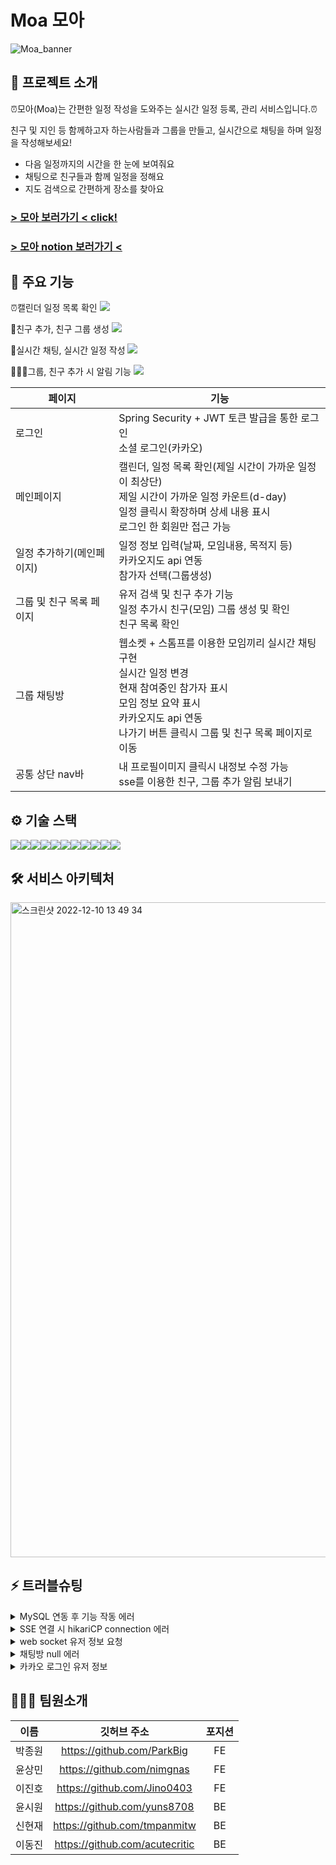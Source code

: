 # Moa 모아
![Moa_banner](https://user-images.githubusercontent.com/113873122/206840888-a08eaf56-0921-47a0-8e1c-21db8a242065.jpg)

## 🌟 프로젝트 소개

⏰모아(Moa)는 간편한 일정 작성을 도와주는 실시간 일정 등록, 관리 서비스입니다.⏰

친구 및 지인 등 함께하고자 하는사람들과 그룹을 만들고, 실시간으로 채팅을 하며 일정을 작성해보세요!
- 다음 일정까지의 시간을 한 눈에 보여줘요
- 채팅으로 친구들과 함께 일정을 정해요
- 지도 검색으로 간편하게 장소를 찾아요

### [> 모아 보러가기 < click!](https://moa99.site/)

### [> 모아 notion 보러가기 <](https://www.notion.so/99-2-4ce564cddbb54c01b47c5d73e7c1a2e6)

## 🚀 주요 기능

⏰캘린더 일정 목록 확인
![](../KakaoTalk_20231230_203430647.gif)

🙋친구 추가, 친구 그룹 생성
![](../KakaoTalk_20231230_203430647_01.gif)

💬실시간 채팅, 실시간 일정 작성
![](../KakaoTalk_20231230_203430647_03.gif)

🧑‍🤝‍🧑그룹, 친구 추가 시 알림 기능
![](../KakaoTalk_20231230_203430647_02.gif)

| 페이지 | 기능                                                                                                                           |
|-----|------------------------------------------------------------------------------------------------------------------------------|
| 로그인 | Spring Security + JWT 토큰 발급을 통한 로그인<br>소셜 로그인(카카오)                                                                           |
|메인페이지| 캘린더, 일정 목록 확인(제일 시간이 가까운 일정이 최상단)<br>제일 시간이 가까운 일정 카운트(d-day)<br>일정 클릭시 확장하며 상세 내용 표시<br>로그인 한 회원만 접근 가능                     |
|일정 추가하기(메인페이지)| 일정 정보 입력(날짜, 모임내용, 목적지 등)<br>카카오지도 api 연동<br>참가자 선택(그룹생성)                                                                    |
|그룹 및 친구 목록 페이지| 유저 검색 및 친구 추가 기능<br>일정 추가시 친구(모임) 그룹 생성 및 확인<br>친구 목록 확인                                                                     |
|그룹 채팅방| 웹소켓 + 스톰프를 이용한 모임끼리 실시간 채팅 구현<br>실시간 일정 변경<br>현재 참여중인 참가자 표시<br>모임 정보 요약 표시<br>카카오지도 api 연동<br>나가기 버튼 클릭시 그룹 및 친구 목록 페이지로 이동 |
|공통 상단 nav바| 	내 프로필이미지 클릭시 내정보 수정 가능<br>sse를 이용한 친구, 그룹 추가 알림 보내기                                                                         |
## ⚙️ 기술 스택
<img src="https://img.shields.io/badge/springboot-6DB33F?style=for-the-badge&logo=springboot&logoColor=white"><img src="https://img.shields.io/badge/Spring Security-6DB33F?style=for-the-badge&logo=Spring Security&logoColor=white"><img src="https://img.shields.io/badge/gradle-02303A?style=for-the-badge&logo=gradle&logoColor=white"><img src="https://img.shields.io/badge/mysql-4479A1?style=for-the-badge&logo=mysql&logoColor=white"><img src="https://img.shields.io/badge/amazonaws-232F3E?style=for-the-badge&logo=amazonaws&logoColor=white"><img src="https://img.shields.io/badge/Amazon EC2-FF9900?style=for-the-badge&logo=Amazon EC2&logoColor=white"><img src="https://img.shields.io/badge/AmazonRDS-527FFF?style=for-the-badge&logo=amazonrds&logoColor=white"><img src="https://img.shields.io/badge/Amazon S3-569A31?style=for-the-badge&logo=Amazon S3&logoColor=white"><img src="https://img.shields.io/badge/websocket-444444?style=for-the-badge&logo=websocket&logoColor=white"><img src="https://img.shields.io/badge/STOMP-000000?style=for-the-badge&logo=STOMP&logoColor=white"><img src="https://img.shields.io/badge/Redis-DC382D?style=for-the-badge&logo=Redis&logoColor=white">

[//]: # (<img src="https://img.shields.io/badge/기술이름-#제외색상번호?style=for-the-badge&logo=아이콘이름&logoColor=white">)

## 🛠️ 서비스 아키텍처

<img width="1048" alt="스크린샷 2022-12-10 13 49 34" src="https://user-images.githubusercontent.com/113868566/206829731-694589f4-a2df-400f-92b7-14cd749c6a4a.png">

## ⚡ 트러블슈팅

<details>
<summary>MySQL 연동 후 기능 작동 에러</summary>
<div markdown="1">       

📌 문제 상황
- MySQL 연동 후 api테스트 시 500에러가 나며 실행되지 않음


💡 해결
- 테이블, 컬럼에 예약어를 사용하는지 확인 : group, check 등의 예약어를 사용하고 있었으나, 에러는 user테이블에서 발생하고 있었으며 globally_quoted_identifiers로 예약어 이름도 허용할 수 있게 해놓은 상태
- MySQL workbench에 연결해보니 DB에 테이블이 아예 생성이 되지 않는 것을 발견 : JPA 설정에서 database-platform을 h2에서 mySQL로 변경 후 정상 작동

</div>
</details>

<details>
<summary>SSE 연결 시 hikariCP connection 에러</summary>
<div markdown="1">

📌 문제 상황

- SSE 연결 한 뒤 다른 요청을 보냈을 때 30초간 지연이 되다 connection timeout에러가 발생


💡 해결
- hikari timeout 설정으로 시간 늘리기 : 늘린 시간만큼 지연되다 다시 에러 발생
- OSIV 설정을 false로 변경하여 트랜잭션을 종료한 뒤 DB 커넥션을 반환하게 함

</div>
</details>


<details>
<summary>web socket 유저 정보 요청</summary>
<div markdown="1">    

📌 문제 상황

- MessageMapping으로 소켓 메시지 전송 시 로그인한 유저의 정보를 받아오는 @AuthenticationPrincipal을 사용할 수 없음


💡 해결
- 소켓 통신은 http 와 다르게 header가 존재하지 않아 payload에 token을 포함시켜 보내서 유저 정보를 받음
</div>
</details>

<details>
<summary>채팅방 null 에러</summary>
<div markdown="1">

📌 문제 상황

- 채팅방에 접속중인 유저를 List 형식으로 받는데, 모든 유저가 나갈경우 List 값이 null이 되어 리스트 관련 함수(contains, isEmpty, size 등) 사용불가 (NullpointerException)


💡 해결
- 유저 리스트안에 모든 유저가 나가도 남아있는 값(chatRommId)을 default로 저장해둠
</div>
</details>

<details>
<summary>카카오 로그인 유저 정보</summary>
<div markdown="1">

📌 문제 상황

- 카카오 로그인시 일반 로그인과 다르게 DB에 유저정보를 저장하지 않아, 다른 서비스 이용시 유저정보를 사용할 수 없음


💡 해결
- 카카오에서 임의로 부여하는 ID가 있다는 것을 발견, 그것을 기본값으로 가지고 와서 유저 정보 생성

</div>
</details>


## 👨‍👩‍👧 팀원소개

|  이름   |             깃허브 주소              |  포지션  
|:-----:|:-------------------------------:|:-----:|
|  박종원  |   https://github.com/ParkBig    |  FE   |
|  윤상민  |   https://github.com/nimgnas    |  FE   |
|  이진호  |   https://github.com/Jino0403   |  FE   |
|  윤시원  |   https://github.com/yuns8708   |  BE   |
|  신현재  |  https://github.com/tmpanmitw   |  BE   |
|  이동진  | https://github.com/acutecritic  |  BE   |